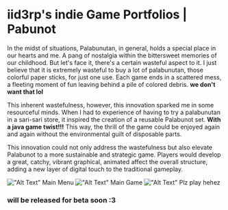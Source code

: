 # iid3rp's indie Game Portfolios | Pabunot

In the midst of situations, Palabunutan, in general, holds a special place in our hearts and me.
A pang of nostalgia within the bittersweet memories of our childhood.
But let's face it, there's a certain wasteful aspect to it.
I just believe that it is extremely wasteful to buy a lot of palabunutan, those colorful paper sticks, for just one use.
Each game ends in a scattered mess, a fleeting moment of fun leaving 
behind a pile of colored debris.
<b> we don't want that lol</b>

This inherent wastefulness, however, this innovation sparked me in some resourceful minds. 
When I had to experience of having to try a palabunutan in a sari-sari store,
it inspired the creation of a reusable Palabunot set.
**With a java game twist!!!**
This way, the thrill of the game 
could be enjoyed again and again without the environmental guilt of disposable parts. 

This innovation could not only address the wastefulness but also elevate Palabunot 
to a more sustainable and strategic game. 
Players would develop a great, catchy, vibrant graphical, animated
affect the overall structure, adding a new layer of digital touch to the traditional gameplay.

!["Alt Text"](https://cdn.discordapp.com/attachments/1077845118888972328/1242498044763836416/image.png?ex=664e0dfa&is=664cbc7a&hm=772a96492b2caec9262e8f71df57e1a12bdb1f6d1655110e9f6e35638fae3faf&) Main Menu
!["Alt Text"](https://cdn.discordapp.com/attachments/1077845118888972328/1242498785154699375/image.png?ex=664e0eaa&is=664cbd2a&hm=c045b1ed1c6e77abab7f7911294810baa756709122445c41807450480fbe0752&) Main Game
!["Alt Text"](https://cdn.discordapp.com/attachments/1077845118888972328/1242499530767859743/image.png?ex=664e0f5c&is=664cbddc&hm=38d9ad537df73d3ee204c2d8531f8003091496eedcbc2fe3ab9758aa0c0dbd98&) 
Plz play hehez

### will be released for beta soon :3


